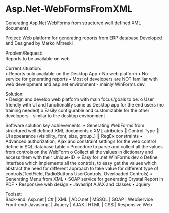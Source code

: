 # Asp.Net-WebFormsFromXML
Generating Asp.Net WebForms from structured well defined XML documents

Project: Web platform for generating reports from ERP database
Developed and Designed by Marko Mitreski	
	
Problem/Request:	
Reports to be available on web	
	
Current situation:	
•	Reports only available on the Desktop App
•	No web platform
•	No service for generating reports
•	Most of developers are NOT familiar with web development and  asp.net environment  - mainly WinForms dev.	
	
Solution:	
•	Design and develop web platform with main focus/goals to be:
o	User friendly with UI and functionality same as Desktop app for the end users (no training needed)
o	 Easily configurable and customizable for the other developers – similar to the desktop environment 
	
	
Software solution key achievements:	
•	Generating WebForms from structured well defined XML documents
o	XML atributes
	Control Type
	UI appearance (visibility, font, size, group..)
	 RegEx constraints
•	Advanced authorization, Ajax and constraint settings for the web control define in SQL database table
•	 Procedure to parse and collect all the values from controls on the WebForm
o	Collect all the values in dictionary and access them with their Unique-ID -> Easy for .net WinForms dev
o	Define Interface which implements all the controls, to easy get the values which abstract the need for different approach to take value for different type of controls(TextField, RadioButtons UserControls, Overloaded Controls)
•	Generating Menu from XML
•	SOAP service for generating Crystal Report in PDF
•	Responsive web design 
•	Javasript AJAX and classes
•	Jquery

	
Toolset:	
Back-end: Asp.net | C# | XML | ADO.net | MSSQL | SOAP | WebService  
Front-end: Javascript | Jquery | AJAX | HTML | CSS | Responsive  Web

